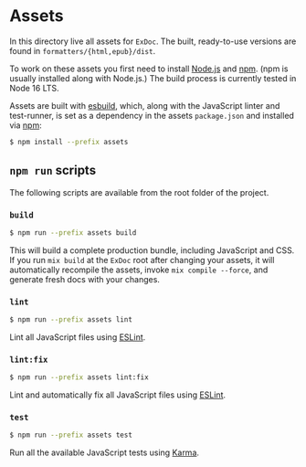 # Assets

In this directory live all assets for `ExDoc`. The built, ready-to-use
versions are found in `formatters/{html,epub}/dist`.

To work on these assets you first need to install [Node.js] and [npm]. (npm
is usually installed along with Node.js.) The build process is currently tested
in Node 16 LTS.

Assets are built with [esbuild], which, along with the JavaScript linter and
test-runner, is set as a dependency in the assets `package.json` and installed
via [npm]:

```bash
$ npm install --prefix assets
```

## `npm run` scripts

The following scripts are available from the root folder of the project.

### `build`

```bash
$ npm run --prefix assets build
```

This will build a complete production bundle, including JavaScript and CSS.
If you run `mix build` at the `ExDoc` root after changing your assets, it will
automatically recompile the assets, invoke `mix compile --force`, and generate
fresh docs with your changes.

### `lint`

```bash
$ npm run --prefix assets lint
```

Lint all JavaScript files using [ESLint].

### `lint:fix`

```bash
$ npm run --prefix assets lint:fix
```

Lint and automatically fix all JavaScript files using [ESLint].

### `test`

```bash
$ npm run --prefix assets test
```

Run all the available JavaScript tests using [Karma].

[esbuild]: https://esbuild.github.io
[Node.js]: https://nodejs.org/
[npm]: https://www.npmjs.com/
[ESLint]: https://eslint.org/
[Karma]: https://karma-runner.github.io/
